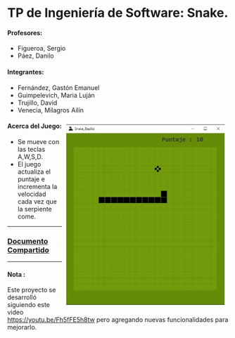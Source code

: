 # TP de Ingeniería de Software: Snake.

#### Profesores:
+ Figueroa, Sergio
+ Páez, Danilo

#### Integrantes:
+ Fernández, Gastón Emanuel
+ Guimpelevich, Maria Luján
+ Trujillo, David
+ Venecia, Milagros Ailín

<img src="src\main\resources\img\snake_gif.gif" width="360" align="right" style="margin:10px" />

#### Acerca del Juego:
- Se mueve con las teclas A,W,S,D.
- El juego actualiza el puntaje e incrementa la velocidad cada vez que la serpiente come.

---

### [Documento Compartido](https://docs.google.com/document/d/1dT5LHnEcWymInrpFc9QiyCVPoj7InfkuSXXEfz3gg00/)

---
#### Nota :
Este proyecto se desarrolló siguiendo este video https://youtu.be/Fh5fFE5h8tw pero agregando nuevas funcionalidades para mejorarlo.
